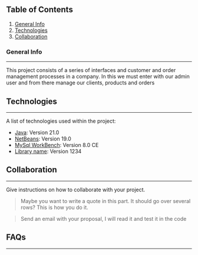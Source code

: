 ## Table of Contents
1. [General Info](#general-info)
2. [Technologies](#technologies)
3. [Collaboration](#collaboration)


### General Info
***
This project consists of a series of interfaces and customer and order management processes in a company.
In this we must enter with our admin user and from there manage our clients, products and orders

## Technologies
***
A list of technologies used within the project:
* [Java]([https://example.com](https://www.java.com/es/)): Version 21.0 
* [NetBeans]([https://example.com](https://netbeans.apache.org/front/main/)): Version 19.0
* [MySql WorkBench]([https://example.com](https://dev.mysql.com/downloads/workbench/)): Version 8.0 CE
* [Library name](https://example.com): Version 1234
## Collaboration
***
Give instructions on how to collaborate with your project.
> Maybe you want to write a quote in this part. 
> It should go over several rows?
> This is how you do it.

> Send an email with your proposal, I will read it and test it in the code
## FAQs
***


